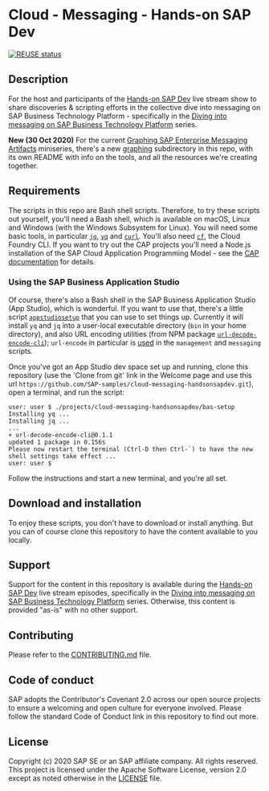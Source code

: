 # Cloud - Messaging - Hands-on SAP Dev

[![REUSE status](https://api.reuse.software/badge/github.com/SAP-samples/cloud-messaging-handsonsapdev)](https://api.reuse.software/info/github.com/SAP-samples/cloud-messaging-handsonsapdev)

## Description

For the host and participants of the [Hands-on SAP Dev](https://www.youtube.com/playlist?list=PL6RpkC85SLQABOpzhd7WI-hMpy99PxUo0) live stream show to share discoveries & scripting efforts in the collective dive into messaging on SAP Business Technology Platform - specifically in the
[Diving into messaging on SAP Business Technology Platform](https://www.youtube.com/playlist?list=PL6RpkC85SLQCf--P9o7DtfjEcucimapUf) series.

**New (30 Oct 2020)** For the current [Graphing SAP Enterprise Messaging Artifacts](https://www.youtube.com/playlist?list=PL6RpkC85SLQB9d462qCFLv2BW4o37ZaIC) miniseries, there's a new [graphing](graphing/) subdirectory in this repo, with its own README with info on the tools, and all the resources we're creating together.

## Requirements

The scripts in this repo are Bash shell scripts. Therefore, to try these scripts out yourself, you'll need a Bash shell, which is available on macOS, Linux and Windows (with the Windows Subsystem for Linux). You will need some basic tools, in particular [`jq`](https://stedolan.github.io/jq/), [`yq`](https://github.com/mikefarah/yq) and [`curl`](https://curl.haxx.se/). You'll also need [`cf`](https://docs.cloudfoundry.org/cf-cli/install-go-cli.html), the Cloud Foundry CLI. If you want to try out the CAP projects you'll need a Node.js installation of the SAP Cloud Application Programming Model - see the [CAP documentation](https://cap.cloud.sap) for details.

### Using the SAP Business Application Studio

Of course, there's also a Bash shell in the SAP Business Application Studio (App Studio), which is wonderful. If you want to use that, there's a little script [`appstudiosetup`](appstudiosetup) that you can use to set things up. Currently it will install `yq` and `jq` into a user-local executable directory (`bin` in your home directory), and also URL encoding utilities (from NPM package [`url-decode-encode-cli`](https://www.npmjs.com/package/url-decode-encode-cli)); `url-encode` in particular is [used](https://github.com/SAP-samples/cloud-messaging-handsonsapdev/commit/abd11d480b7719380ceaa6b92dfb642005643765) in the `management` and `messaging` scripts.

Once you've got an App Studio dev space set up and running, clone this repository (use the 'Clone from git' link in the Welcome page and use this url `https://github.com/SAP-samples/cloud-messaging-handsonsapdev.git`), open a terminal, and run the script:

```
user: user $ ./projects/cloud-messaging-handsonsapdev/bas-setup
Installing yq ...
Installing jq ...
...
+ url-decode-encode-cli@0.1.1
updated 1 package in 0.156s
Please now restart the terminal (Ctrl-D then Ctrl-`) to have the new shell settings take effect ...
user: user $
```

Follow the instructions and start a new terminal, and you're all set.

## Download and installation

To enjoy these scripts, you don't have to download or install anything. But you can of course clone this repository to have the content available to you locally.

## Support

Support for the content in this repository is available during the [Hands-on SAP Dev](https://www.youtube.com/playlist?list=PL6RpkC85SLQABOpzhd7WI-hMpy99PxUo0) live stream episodes, specifically in the
[Diving into messaging on SAP Business Technology Platform](https://www.youtube.com/playlist?list=PL6RpkC85SLQCf--P9o7DtfjEcucimapUf) series. Otherwise, this content is provided "as-is" with no other support.

## Contributing

Please refer to the [CONTRIBUTING.md](CONTRIBUTING.md) file.

## Code of conduct

SAP adopts the Contributor's Covenant 2.0 across our open source projects to ensure a welcoming and open culture for everyone involved. Please follow the standard Code of Conduct link in this repository to find out more.

## License

Copyright (c) 2020 SAP SE or an SAP affiliate company. All rights reserved. This project is licensed under the Apache Software License, version 2.0 except as noted otherwise in the [LICENSE](LICENSE) file.
